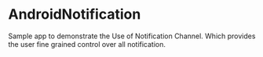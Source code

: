 # AndroidNotification
Sample app to demonstrate the Use of Notification Channel. Which provides the user fine grained control over all notification.


